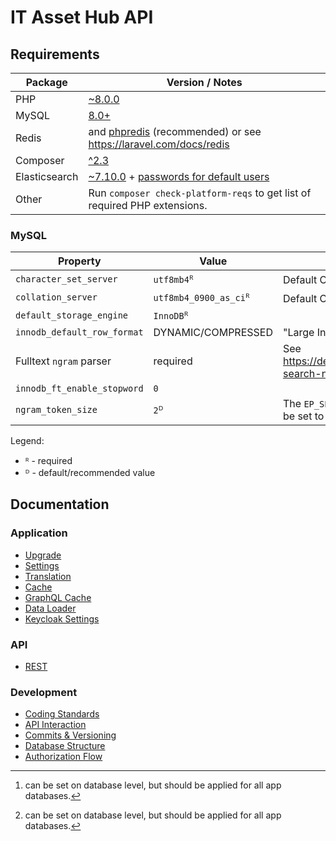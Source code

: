 # IT Asset Hub API

## Requirements

| Package       | Version / Notes                                                                                                                                         |
|---------------|---------------------------------------------------------------------------------------------------------------------------------------------------------|
| PHP           | [~8.0.0](https://php.net/)                                                                                                                              |
| MySQL         | [8.0+](https://www.mysql.com/)                                                                                                                          |
| Redis         | and [phpredis](https://github.com/phpredis/phpredis) (recommended) or see https://laravel.com/docs/redis                                                |
| Composer      | [^2.3](https://getcomposer.org/)                                                                                                                        |
| Elasticsearch | [~7.10.0](https://www.elastic.co/) + [passwords for default users](https://www.elastic.co/guide/en/elasticsearch/reference/current/built-in-users.html) |
| Other         | Run `composer check-platform-reqs` to get list of required PHP extensions.                                                                              |

### MySQL

| Property                    | Value                 | Description                                                             |
|-----------------------------|-----------------------|-------------------------------------------------------------------------|
| `character_set_server`      | `utf8mb4`ᴿ            | Default Charset[^1]                                                     |
| `collation_server`          | `utf8mb4_0900_as_ci`ᴿ | Default Collation[^1]                                                   |
| `default_storage_engine`    | `InnoDB`ᴿ             |                                                                         |
| `innodb_default_row_format` | DYNAMIC/COMPRESSED    | "Large Index Key Prefix Support" required                               |
| Fulltext `ngram` parser     | required              | See https://dev.mysql.com/doc/refman/8.0/en/fulltext-search-ngram.html  |
| `innodb_ft_enable_stopword` | `0`                   |                                                                         |
| `ngram_token_size`          | `2`ᴰ                  | The `EP_SEARCH_FULLTEXT_NGRAM_TOKEN_SIZE` should be set to this value.  |

Legend:
* ᴿ - required
* ᴰ - default/recommended value

[^1]: can be set on database level, but should be applied for all app databases.


## Documentation

### Application

* [Upgrade](./docs/Upgrade.md)
* [Settings](./docs/Application-Settings.md)
* [Translation](./docs/Application-Translation.md)
* [Cache](./docs/Application-Cache.md)
* [GraphQL Cache](./docs/Application-GraphQL-Cache.md)
* [Data Loader](./docs/DataLoader.md)
* [Keycloak Settings](docs/Keycloak/README.md)

### API

* [REST](./docs/Api-REST.md)

### Development

* [Coding Standards](./docs/Coding-Standards.md)
* [API Interaction](./docs/API-Interaction.md)
* [Commits & Versioning](./docs/Commits-Versioning.md)
* [Database Structure](./docs/database.mwb)
* [Authorization Flow](./docs/AuthorizationFlow.drawio)
